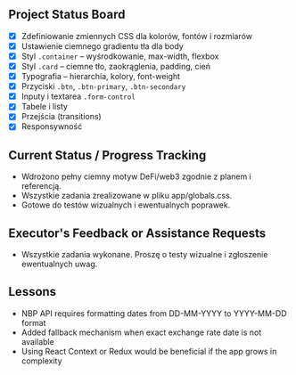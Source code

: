 ## Project Status Board

- [x] Zdefiniowanie zmiennych CSS dla kolorów, fontów i rozmiarów
- [x] Ustawienie ciemnego gradientu tła dla body
- [x] Styl `.container` – wyśrodkowanie, max-width, flexbox
- [x] Styl `.card` – ciemne tło, zaokrąglenia, padding, cień
- [x] Typografia – hierarchia, kolory, font-weight
- [x] Przyciski `.btn`, `.btn-primary`, `.btn-secondary`
- [x] Inputy i textarea `.form-control`
- [x] Tabele i listy
- [x] Przejścia (transitions)
- [x] Responsywność

## Current Status / Progress Tracking

- Wdrożono pełny ciemny motyw DeFi/web3 zgodnie z planem i referencją.
- Wszystkie zadania zrealizowane w pliku app/globals.css.
- Gotowe do testów wizualnych i ewentualnych poprawek.

## Executor's Feedback or Assistance Requests

- Wszystkie zadania wykonane. Proszę o testy wizualne i zgłoszenie ewentualnych uwag.

## Lessons

- NBP API requires formatting dates from DD-MM-YYYY to YYYY-MM-DD format
- Added fallback mechanism when exact exchange rate date is not available
- Using React Context or Redux would be beneficial if the app grows in complexity
